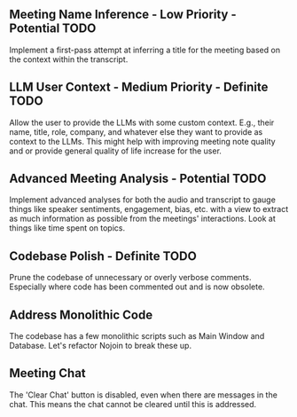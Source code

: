 
## Meeting Name Inference - Low Priority - Potential TODO
Implement a first-pass attempt at inferring a title for the meeting based on the context within the transcript.

## LLM User Context - Medium Priority - Definite TODO
Allow the user to provide the LLMs with some custom context. E.g., their name, title, role, company, and whatever else they want to provide as context to the LLMs. This might help with improving meeting note quality and or provide general quality of life increase for the user.

## Advanced Meeting Analysis - Potential TODO
Implement advanced analyses for both the audio and transcript to gauge things like speaker sentiments, engagement, bias, etc. with a view to extract as much information as possible from the meetings' interactions. Look at things like time spent on topics.

## Codebase Polish - Definite TODO
Prune the codebase of unnecessary or overly verbose comments. Especially where code has been commented out and is now obsolete.

## Address Monolithic Code
The codebase has a few monolithic scripts such as Main Window and Database. Let's refactor Nojoin to break these up.

## Meeting Chat
The 'Clear Chat' button is disabled, even when there are messages in the chat. This means the chat cannot be cleared until this is addressed.